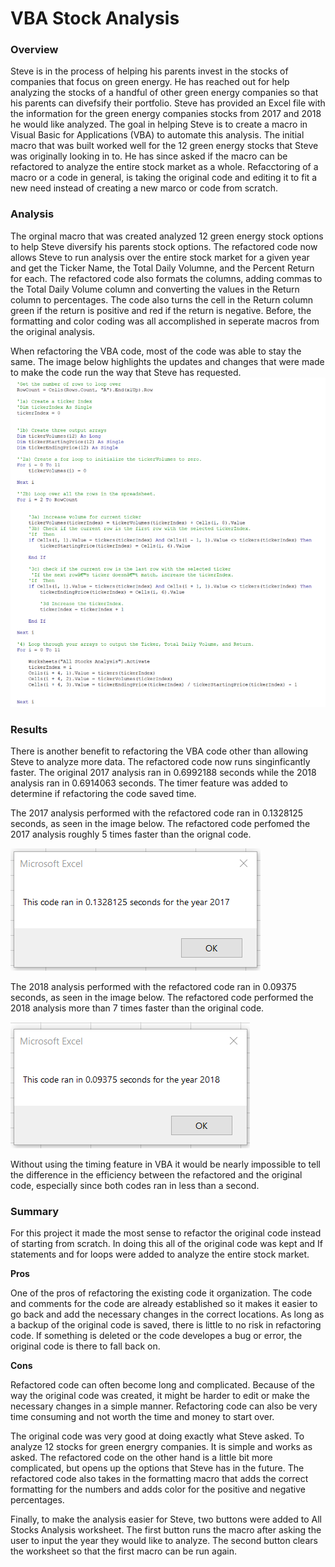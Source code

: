 # **VBA Stock Analysis**

### Overview
Steve is in the process of helping his parents invest in the stocks of companies that focus on green energy. He has reached out for help analyzing the stocks of a handful of other green energy companies so that his parents can divefsify their portfolio. Steve has provided an Excel file with the information for the green energy companies stocks from 2017 and 2018 he would like analyzed. The goal in helping Steve is to create a macro in Visual Basic for Applications (VBA) to automate this analysis. The initial macro that was built worked well for the 12 green energy stocks that Steve was originally looking in to. He has since asked if the macro can be refactored to analyze the entire stock market as a whole. Refacctoring of a macro or a code in general, is taking the original code and editing it to fit a new need instead of creating a new marco or code from scratch. 

### Analysis
The orginal macro that was created analyzed 12 green energy stock options to help Steve diversify his parents stock options. The refactored code now allows Steve to run analysis over the entire stock market for a given year and get the Ticker Name, the Total Daily Volumne, and the Percent Return for each. The refactored code also formats the columns, adding commas to the Total Daily Volume column and converting the values in the Return column to percentages. The code also turns the cell in the Return column green if the return is positive and red if the return is negative. Before, the formatting and color coding was all accomplished in seperate macros from the original analysis. 

When refactoring the VBA code, most of the code was able to stay the same. The image below highlights the updates and changes that were made to make the code run the way that Steve has requested. 
![alt text](https://github.com/John-Thomas-872/stock_analysis/blob/main/Resources/VBA_Challenge_Refactored.png)

### Results
There is another benefit to refactoring the VBA code other than allowing Steve to analyze more data. The refactored code now runs singinficantly faster. The original 2017 analysis ran in 0.6992188 seconds while the 2018 analysis ran in 0.6914063 seconds. The timer feature was added to determine if refactoring the code saved time.

The 2017 analysis performed with the refactored code ran in 0.1328125 seconds, as seen in the image below. The refactored code perfomed the 2017 analysis roughly 5 times faster than the orignal code.

![alt text](https://github.com/John-Thomas-872/stock_analysis/blob/main/Resources/VBA_Challenge_2017.png)

The 2018 analysis performed with the refactored code ran in 0.09375 seconds, as seen in the image below. The refactored code performed the 2018 analysis more than 7 times faster than the original code.

![alt text](https://github.com/John-Thomas-872/stock_analysis/blob/main/Resources/VBA_Challenge_2018.png)

Without using the timing feature in VBA it would be nearly impossible to tell the difference in the efficiency between the refactored and the original code, especially since both codes ran in less than a second. 

### Summary
For this project it made the most sense to refactor the original code instead of starting from scratch. In doing this all of the original code was kept and If statements and for loops were added to analyze the entire stock market. 

**Pros**

One of the pros of refactoring the existing code it organization. The code and comments for the code are already established so it makes it easier to go back and add the necessary changes in the correct locations. As long as a backup of the original code is saved, there is little to no risk in refactoring code. If something is deleted or the code developes a bug or error, the original code is there to fall back on.

**Cons**

Refactored code can often become long and complicated. Because of the way the original code was created, it might be harder to edit or make the necessary changes in a simple manner. Refactoring code can also be very time consuming and not worth the time and money to start over.  

The original code was very good at doing exactly what Steve asked. To analyze 12 stocks for green energry companies. It is simple and works as asked. 
The refactored code on the other hand is a little bit more complicated, but opens up the options that Steve has in the future. The refactored code also takes in the formatting macro that adds the correct formatting for the numbers and adds color for the positive and negative percentages. 

Finally, to make the analysis easier for Steve, two buttons were added to All Stocks Analysis worksheet. The first button runs the macro after asking the user to input the year they would like to analyze. The second button clears the worksheet so that the first macro can be run again. 

